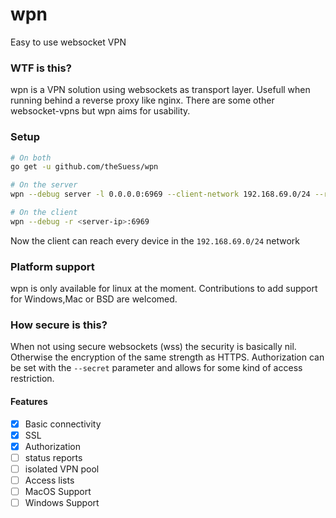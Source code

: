 # wpn
Easy to use websocket VPN

### WTF is this?
wpn is a VPN solution using websockets as transport layer. Usefull when running behind a reverse proxy like nginx.
There are some other websocket-vpns but wpn aims for usability.
### Setup

```.bash
# On both
go get -u github.com/theSuess/wpn

# On the server
wpn --debug server -l 0.0.0.0:6969 --client-network 192.168.69.0/24 --range 192.168.69.150-192.168.69.160

# On the client
wpn --debug -r <server-ip>:6969
```
Now the client can reach every device in the `192.168.69.0/24` network

### Platform support
wpn is only available for linux at the moment. Contributions to add support for Windows,Mac or BSD are welcomed.

### How secure is this?
When not using secure websockets (wss) the security is basically nil. Otherwise the encryption of the same strength as HTTPS.
Authorization can be set with the `--secret` parameter and allows for some kind of access restriction.

#### Features
- [x] Basic connectivity
- [x] SSL
- [x] Authorization
- [ ] status reports
- [ ] isolated VPN pool
- [ ] Access lists
- [ ] MacOS Support
- [ ] Windows Support
